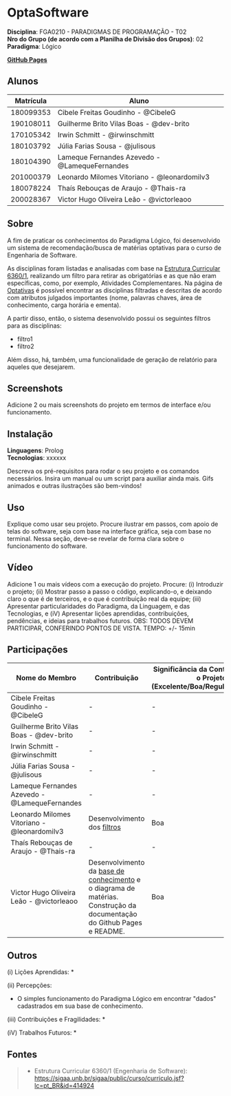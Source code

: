 # OptaSoftware

**Disciplina**: FGA0210 - PARADIGMAS DE PROGRAMAÇÃO - T02 <br>
**Nro do Grupo (de acordo com a Planilha de Divisão dos Grupos)**: 02<br>
**Paradigma**: Lógico<br>

**[GitHub Pages](https://unbparadigmas2023-1-turma02.github.io/2023.1_G2_Logico_OptaSoftware/)**

## Alunos
|Matrícula | Aluno |
| -- | -- |
| 180099353  |  Cibele Freitas Goudinho - @CibeleG |
| 190108011  |  Guilherme Brito Vilas Boas - @dev-brito |
| 170105342  |  Irwin Schmitt - @irwinschmitt |
| 180103792  |  Júlia Farias Sousa - @julisous |
| 180104390  |  Lameque Fernandes Azevedo - @LamequeFernandes |
| 201000379  |  Leonardo Milomes Vitoriano - @leonardomilv3 |
| 180078224  |  Thaís Rebouças de Araujo - @Thais-ra |
| 200028367  |  Victor Hugo Oliveira Leão - @victorleaoo |

## Sobre 

A fim de praticar os conhecimentos do Paradigma Lógico, foi desenvolvido um sistema de recomendação/busca de matérias optativas para o curso de Engenharia de Software. 

As disciplinas foram listadas e analisadas com base na [Estrutura Curricular 6360/1](https://sigaa.unb.br/sigaa/public/curso/curriculo.jsf?lc=pt_BR&id=414924), realizando um filtro para retirar as obrigatórias e as que não eram específicas, como, por exemplo, Atividades Complementares. Na página de [Optativas]() é possível encontrar as disciplinas filtradas e descritas de acordo com atributos julgados importantes (nome, palavras chaves, área de conhecimento, carga horária e ementa).

A partir disso, então, o sistema desenvolvido possui os seguintes filtros para as disciplinas:

- filtro1
- filtro2

Além disso, há, também, uma funcionalidade de geração de relatório para aqueles que desejarem.

## Screenshots
Adicione 2 ou mais screenshots do projeto em termos de interface e/ou funcionamento.

## Instalação 
**Linguagens**: Prolog<br>
**Tecnologias**: xxxxxx<br>

Descreva os pré-requisitos para rodar o seu projeto e os comandos necessários.
Insira um manual ou um script para auxiliar ainda mais.
Gifs animados e outras ilustrações são bem-vindos!

## Uso 
Explique como usar seu projeto.
Procure ilustrar em passos, com apoio de telas do software, seja com base na interface gráfica, seja com base no terminal.
Nessa seção, deve-se revelar de forma clara sobre o funcionamento do software.

## Vídeo
Adicione 1 ou mais vídeos com a execução do projeto.
Procure: 
(i) Introduzir o projeto;
(ii) Mostrar passo a passo o código, explicando-o, e deixando claro o que é de terceiros, e o que é contribuição real da equipe;
(iii) Apresentar particularidades do Paradigma, da Linguagem, e das Tecnologias, e
(iV) Apresentar lições aprendidas, contribuições, pendências, e ideias para trabalhos futuros.
OBS: TODOS DEVEM PARTICIPAR, CONFERINDO PONTOS DE VISTA.
TEMPO: +/- 15min

## Participações

|Nome do Membro | Contribuição | Significância da Contribuição para o Projeto (Excelente/Boa/Regular/Ruim/Nula) |
| -- | -- | -- |
| Cibele Freitas Goudinho - @CibeleG | - | - |
| Guilherme Brito Vilas Boas - @dev-brito | - | - |
| Irwin Schmitt - @irwinschmitt | - | - |
| Júlia Farias Sousa - @julisous | - | - |
| Lameque Fernandes Azevedo - @LamequeFernandes | - | - |
| Leonardo Milomes Vitoriano - @leonardomilv3 | Desenvolvimento dos [filtros](https://github.com/UnBParadigmas2023-1-Turma02/2023.1_G2_Logico_OptaSoftware/blob/main/app/filtros.pl) | Boa |
| Thaís Rebouças de Araujo - @Thais-ra | - | - |
| Victor Hugo Oliveira Leão - @victorleaoo | Desenvolvimento da [base de conhecimento](https://github.com/UnBParadigmas2023-1-Turma02/2023.1_G2_Logico_OptaSoftware/blob/main/app/materias.pl) e o diagrama de matérias.<br>Construção da documentação do Github Pages e README. | Boa |

## Outros 
(i) Lições Aprendidas:
* 

(ii) Percepções:
* O simples funcionamento do Paradigma Lógico em encontrar "dados" cadastrados em sua base de conhecimento.

(iii) Contribuições e Fragilidades:
* 

(iV) Trabalhos Futuros:
* 

## Fontes

> - Estrutura Curricular 6360/1 (Engenharia de Software): https://sigaa.unb.br/sigaa/public/curso/curriculo.jsf?lc=pt_BR&id=414924